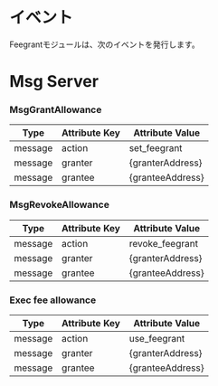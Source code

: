 # イベント

Feegrantモジュールは、次のイベントを発行します。

# Msg Server

### MsgGrantAllowance

| Type     | Attribute Key | Attribute Value    |
| -------- | ------------- | ------------------ |
| message  | action        | set_feegrant       |
| message  | granter       | {granterAddress}   |
| message  | grantee       | {granteeAddress}   |

### MsgRevokeAllowance

| Type     | Attribute Key | Attribute Value    |
| -------- | ------------- | ------------------ |
| message  | action        | revoke_feegrant    |
| message  | granter       | {granterAddress}   |
| message  | grantee       | {granteeAddress}   |

### Exec fee allowance

| Type     | Attribute Key | Attribute Value    |
| -------- | ------------- | ------------------ |
| message  | action        | use_feegrant       |
| message  | granter       | {granterAddress}   |
| message  | grantee       | {granteeAddress}   |
